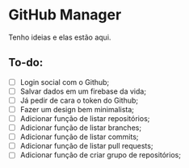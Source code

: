 # GitHub Manager
Tenho ideias e elas estão aqui.

## To-do:
- [ ] Login social com o Github;
- [ ] Salvar dados em um firebase da vida;
- [ ] Já pedir de cara o token do Github;
- [ ] Fazer um design bem minimalista;
- [ ] Adicionar função de listar repositórios;
- [ ] Adicionar função de listar branches;
- [ ] Adicionar função de listar commits;
- [ ] Adicionar função de listar pull requests;
- [ ] Adicionar função de criar grupo de repositórios;

